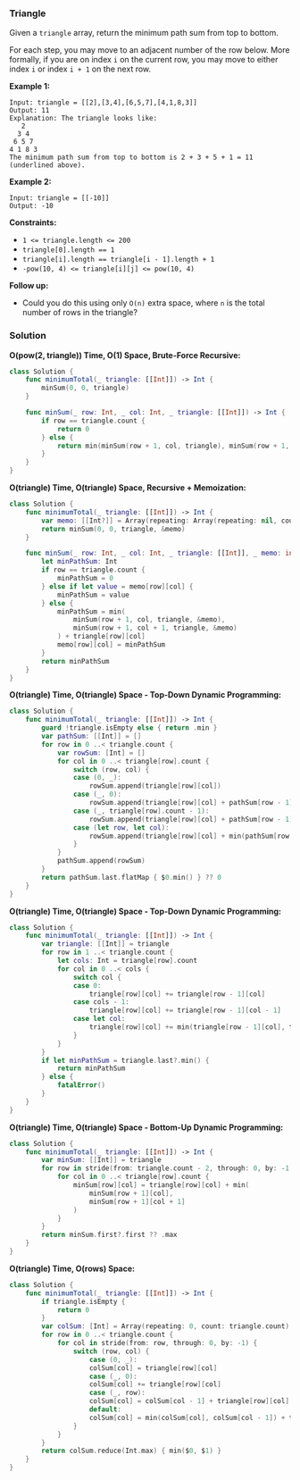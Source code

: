 
### Triangle

Given a `triangle` array, return the minimum path sum from top to bottom.

For each step, you may move to an adjacent number of the row below. More formally, if you are on index `i` on the current row, you may move to either index `i` or index `i + 1` on the next row.


__Example 1:__
```
Input: triangle = [[2],[3,4],[6,5,7],[4,1,8,3]]
Output: 11
Explanation: The triangle looks like:
   2
  3 4
 6 5 7
4 1 8 3
The minimum path sum from top to bottom is 2 + 3 + 5 + 1 = 11 (underlined above).
```
__Example 2:__
```
Input: triangle = [[-10]]
Output: -10
```

__Constraints:__
* `1 <= triangle.length <= 200`
* `triangle[0].length == 1`
* `triangle[i].length == triangle[i - 1].length + 1`
* `-pow(10, 4) <= triangle[i][j] <= pow(10, 4)`

__Follow up:__ 
* Could you do this using only `O(n)` extra space, where `n` is the total number of rows in the triangle?


### Solution
__O(pow(2, triangle)) Time, O(1) Space, Brute-Force Recursive:__
```Swift
class Solution {
    func minimumTotal(_ triangle: [[Int]]) -> Int {
        minSum(0, 0, triangle)
    }

    func minSum(_ row: Int, _ col: Int, _ triangle: [[Int]]) -> Int {
        if row == triangle.count {
            return 0
        } else {
            return min(minSum(row + 1, col, triangle), minSum(row + 1, col + 1, triangle)) + triangle[row][col]
        }
    }
}
```
__O(triangle) Time, O(triangle) Space, Recursive + Memoization:__
```Swift
class Solution {
    func minimumTotal(_ triangle: [[Int]]) -> Int {
        var memo: [[Int?]] = Array(repeating: Array(repeating: nil, count: triangle.count), count: triangle.count)
        return minSum(0, 0, triangle, &memo)
    }

    func minSum(_ row: Int, _ col: Int, _ triangle: [[Int]], _ memo: inout [[Int?]]) -> Int {
        let minPathSum: Int
        if row == triangle.count {
            minPathSum = 0
        } else if let value = memo[row][col] {
            minPathSum = value
        } else {
            minPathSum = min(
                minSum(row + 1, col, triangle, &memo),
                minSum(row + 1, col + 1, triangle, &memo)
            ) + triangle[row][col]
            memo[row][col] = minPathSum
        }
        return minPathSum
    }
}
```
__O(triangle) Time, O(triangle) Space - Top-Down Dynamic Programming:__
```Swift
class Solution {
    func minimumTotal(_ triangle: [[Int]]) -> Int {
        guard !triangle.isEmpty else { return .min }
        var pathSum: [[Int]] = []
        for row in 0 ..< triangle.count {
            var rowSum: [Int] = []
            for col in 0 ..< triangle[row].count {
                switch (row, col) {
                case (0, _):
                    rowSum.append(triangle[row][col])
                case (_, 0):
                    rowSum.append(triangle[row][col] + pathSum[row - 1][col])
                case (_, triangle[row].count - 1):
                    rowSum.append(triangle[row][col] + pathSum[row - 1][col - 1])
                case (let row, let col):
                    rowSum.append(triangle[row][col] + min(pathSum[row - 1][col], pathSum[row - 1][col - 1]))
                }
            }
            pathSum.append(rowSum)
        }
        return pathSum.last.flatMap { $0.min() } ?? 0
    }
}
```
__O(triangle) Time, O(triangle) Space - Top-Down Dynamic Programming:__
```Swift
class Solution {
    func minimumTotal(_ triangle: [[Int]]) -> Int {
        var triangle: [[Int]] = triangle
        for row in 1 ..< triangle.count {
            let cols: Int = triangle[row].count
            for col in 0 ..< cols {
                switch col {
                case 0:
                    triangle[row][col] += triangle[row - 1][col]
                case cols - 1:
                    triangle[row][col] += triangle[row - 1][col - 1]
                case let col:
                    triangle[row][col] += min(triangle[row - 1][col], triangle[row - 1][col - 1])
                }
            }
        }
        if let minPathSum = triangle.last?.min() {
            return minPathSum
        } else {
            fatalError()
        }
    }
}
```
__O(triangle) Time, O(triangle) Space - Bottom-Up Dynamic Programming:__
```Swift
class Solution {
    func minimumTotal(_ triangle: [[Int]]) -> Int {
        var minSum: [[Int]] = triangle
        for row in stride(from: triangle.count - 2, through: 0, by: -1) {
            for col in 0 ..< triangle[row].count {
                minSum[row][col] = triangle[row][col] + min(
                    minSum[row + 1][col], 
                    minSum[row + 1][col + 1]
                )
            }
        }
        return minSum.first?.first ?? .max
    }
}
```
__O(triangle) Time, O(rows) Space:__
```Swift
class Solution {
    func minimumTotal(_ triangle: [[Int]]) -> Int {
        if triangle.isEmpty {
            return 0
        }
        var colSum: [Int] = Array(repeating: 0, count: triangle.count)
        for row in 0 ..< triangle.count {
            for col in stride(from: row, through: 0, by: -1) {
                switch (row, col) {
                    case (0, _):
                    colSum[col] = triangle[row][col]
                    case (_, 0):
                    colSum[col] += triangle[row][col]
                    case (_, row):
                    colSum[col] = colSum[col - 1] + triangle[row][col]
                    default:
                    colSum[col] = min(colSum[col], colSum[col - 1]) + triangle[row][col]
                }
            }
        }
        return colSum.reduce(Int.max) { min($0, $1) }
    }
}
```